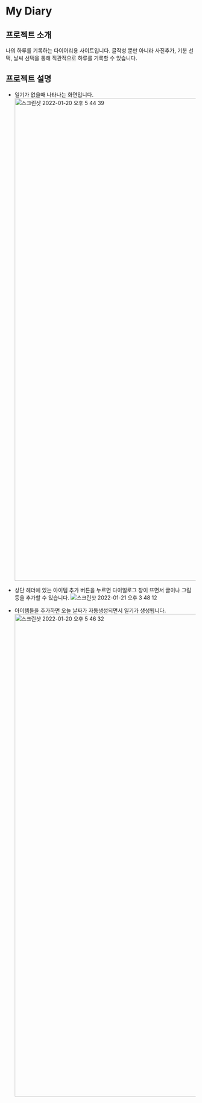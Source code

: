 # My Diary

## 프로젝트 소개

나의 하루를 기록하는 다이어리용 사이트입니다.
글작성 뿐만 아니라 사진추가, 기분 선택, 날씨 선택을 통해 직관적으로 하루를 기록할 수 있습니다.

## 프로젝트 설명

- 일기가 없을때 나타나는 화면입니다.
  <img width="1279" alt="스크린샷 2022-01-20 오후 5 44 39" src="https://user-images.githubusercontent.com/48446896/150479528-cedf0629-ad9f-4524-8712-8ac212cba601.png">

- 상단 헤더에 있는 아이템 추가 버튼을 누르면 다이얼로그 창이 뜨면서 글이나 그림등을 추가할 수 있습니다.
  ![스크린샷 2022-01-21 오후 3 48 12](https://user-images.githubusercontent.com/48446896/150480054-2b74df5a-215c-49fb-a0df-caee9688e55c.png)

- 아이템들을 추가하면 오늘 날짜가 자동생성되면서 일기가 생성됩니다.
  <img width="1279" alt="스크린샷 2022-01-20 오후 5 46 32" src="https://user-images.githubusercontent.com/48446896/150479108-e81ab23f-5111-4872-b2a2-693ffb37db17.png">
